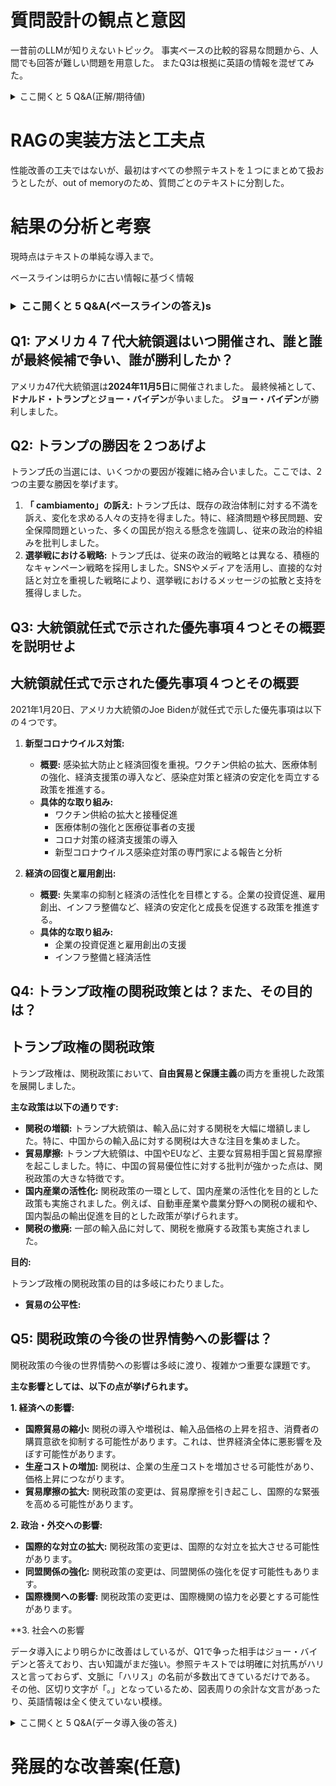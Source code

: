 # 質問設計の観点と意図

一昔前のLLMが知りえないトピック。
事実ベースの比較的容易な問題から、人間でも回答が難しい問題を用意した。
またQ3は根拠に英語の情報を混ぜてみた。

<details><summary>ここ開くと 5 Q&A(正解/期待値)</summary>

## Q1: アメリカ４７代大統領選はいつ開催され、誰と誰が最終候補で争い、誰が勝利したか？
### A1:
2024年11月5日にドナルド・トランプとカマラ・ハリスが争い、トランプが勝利した。
### 参考
https://www.jetro.go.jp/biz/areareports/2024/f1e171ff697a329b.html

## Q2: トランプの勝因を２つあげよ
### A2: 
経済政策：チップ収入を含めた広範な減税策
移民政策：「不法移民に職を奪われるとの懸念」がトランプ氏支持へと流れる決定打となった可能性がある。
### 参考
https://www.dlri.co.jp/report/dlri/399961.html

## Q3: 大統領就任式で示された優先事項４つとその概要を説明せよ
### A3:
「米国を再び安全に」「米国を再び手頃な価格でエネルギー大国に」「既得権益の一掃」「米国の価値の復活」概要は省略
### 参考
https://www.jetro.go.jp/biznews/2025/01/4b0b0bf68f782925.html
https://www.whitehouse.gov/briefings-statements/2025/01/president-trumps-america-first-priorities/

## Q4: トランプ政権の関税政策とは？また、その目的は？
### A4: 
相互関税を駆使して米国の主要な通商関係を再編しようとしている。相互関税とは二国間貿易の公平性を確保するため当事者双方が講じる措置。
トランプ氏と顧問らは、多くの貿易相手国が自国の輸出業者を米企業より競争優位に立たせているため、米国の製造業に不利益をもたらしていると指摘。米経済を関税の壁で囲えば、海外の生産者、あるいは海外で事業を展開する米企業が米国内に設備を設け米労働者を雇用するインセンティブが働き、中産階級空洞化の流れを変えられると主張する。
この戦略には、より最近になって明らかになった目的もある。減税のための財源確保だ。
### 参考
https://www.bloomberg.co.jp/news/articles/2025-02-14/SRNHTIT0AFB400

## Q5: 関税政策の今後の世界情勢への影響は？
### A5:
保護主義的な通商政策が、グローバル化した現代経済において必ずしも意図した効果を生まないことを示唆する。関税引き上げによる影響は実施国である米国において最も大きい。
こうしたサプライチェーンを利用して最終財を生産する企業の多くが多国籍企業であることを考えれば、関税政策によってある国のある産業に正の影響が出たとしても、その国の企業に正の影響が出るとは限らない。
### 参考
https://www.ide.go.jp/Japanese/IDEsquare/Eyes/2025/ISQ202520_006.html

</details>

# RAGの実装方法と工夫点
性能改善の工夫ではないが、最初はすべての参照テキストを１つにまとめて扱おうとしたが、out of memoryのため、質問ごとのテキストに分割した。

# 結果の分析と考察
現時点はテキストの単純な導入まで。

ベースラインは明らかに古い情報に基づく情報

### <details><summary>ここ開くと 5 Q&A(ベースラインの答え)s</summary>

## Q1: アメリカ４７代大統領選はいつ開催され、誰と誰が最終候補で争い、誰が勝利したか？
アメリカ47代大統領選は**2024年11月5日**に開催されました。
最終候補として、**ドナルド・トランプ**と**ジョー・バイデン**が争いました。
**ジョー・バイデン**が勝利しました。

## Q2: トランプの勝因を２つあげよ

トランプ氏の当選には、いくつかの要因が複雑に絡み合いました。ここでは、2つの主要な勝因を挙げます。

1. **「 cambiamento」の訴え:**  トランプ氏は、既存の政治体制に対する不満を訴え、変化を求める人々の支持を得ました。特に、経済問題や移民問題、安全保障問題といった、多くの国民が抱える懸念を強調し、従来の政治的枠組みを批判しました。
2. **選挙戦における戦略:** トランプ氏は、従来の政治的戦略とは異なる、積極的なキャンペーン戦略を採用しました。SNSやメディアを活用し、直接的な対話と対立を重視した戦略により、選挙戦におけるメッセージの拡散と支持を獲得しました。

## Q3: 大統領就任式で示された優先事項４つとその概要を説明せよ

##  大統領就任式で示された優先事項４つとその概要

2021年1月20日、アメリカ大統領のJoe Bidenが就任式で示した優先事項は以下の４つです。

1. **新型コロナウイルス対策:**
    * **概要:**  感染拡大防止と経済回復を重視。ワクチン供給の拡大、医療体制の強化、経済支援策の導入など、感染症対策と経済の安定化を両立する政策を推進する。
    * **具体的な取り組み:**
        * ワクチン供給の拡大と接種促進
        * 医療体制の強化と医療従事者の支援
        * コロナ対策の経済支援策の導入
        * 新型コロナウイルス感染症対策の専門家による報告と分析

2. **経済の回復と雇用創出:**
    * **概要:**  失業率の抑制と経済の活性化を目標とする。企業の投資促進、雇用創出、インフラ整備など、経済の安定化と成長を促進する政策を推進する。
    * **具体的な取り組み:**
        * 企業の投資促進と雇用創出の支援
        * インフラ整備と経済活性

## Q4: トランプ政権の関税政策とは？また、その目的は？

## トランプ政権の関税政策

トランプ政権は、関税政策において、**自由貿易と保護主義**の両方を重視した政策を展開しました。 

**主な政策は以下の通りです:**

* **関税の増額:**  トランプ大統領は、輸入品に対する関税を大幅に増額しました。特に、中国からの輸入品に対する関税は大きな注目を集めました。
* **貿易摩擦:**  トランプ大統領は、中国やEUなど、主要な貿易相手国と貿易摩擦を起こしました。特に、中国の貿易優位性に対する批判が強かった点は、関税政策の大きな特徴です。
* **国内産業の活性化:**  関税政策の一環として、国内産業の活性化を目的とした政策も実施されました。例えば、自動車産業や農業分野への関税の緩和や、国内製品の輸出促進を目的とした政策が挙げられます。
* **関税の撤廃:**  一部の輸入品に対して、関税を撤廃する政策も実施されました。

**目的:**

トランプ政権の関税政策の目的は多岐にわたりました。

* **貿易の公平性:** 

## Q5: 関税政策の今後の世界情勢への影響は？

関税政策の今後の世界情勢への影響は多岐に渡り、複雑かつ重要な課題です。 

**主な影響としては、以下の点が挙げられます。**

**1.  経済への影響:**

* **国際貿易の縮小:**  関税の導入や増税は、輸入品価格の上昇を招き、消費者の購買意欲を抑制する可能性があります。これは、世界経済全体に悪影響を及ぼす可能性があります。
* **生産コストの増加:**  関税は、企業の生産コストを増加させる可能性があり、価格上昇につながります。
* **貿易摩擦の拡大:**  関税政策の変更は、貿易摩擦を引き起こし、国際的な緊張を高める可能性があります。

**2.  政治・外交への影響:**

* **国際的な対立の拡大:**  関税政策の変更は、国際的な対立を拡大させる可能性があります。
* **同盟関係の強化:**  関税政策の変更は、同盟関係の強化を促す可能性もあります。
* **国際機関への影響:**  関税政策の変更は、国際機関の協力を必要とする可能性があります。

**3.  社会への影響

</details>

データ導入により明らかに改善はしているが、Q1で争った相手はジョー・バイデンと答えており、古い知識がまだ強い。参照テキストでは明確に対抗馬がハリスと言っておらず、文脈に「ハリス」の名前が多数出てきているだけである。
その他、区切り文字が「。」となっているため、図表周りの余計な文言があったり、英語情報は全く使えていない模様。

<details><summary>ここ開くと 5 Q&A(データ導入後の答え)</summary>

## Q1: アメリカ４７代大統領選はいつ開催され、誰と誰が最終候補で争い、誰が勝利したか？

アメリカ47代大統領選は**2024年11月5日**に開催されました。
最終候補として、**ドナルド・トランプ氏（共和党）**と**ジョー・バイデン氏（民主党）**が争いました。
**ドナルド・トランプ氏**が勝利しました。 

## Q2: トランプの勝因を２つあげよ

トランプ氏の勝因は、以下の２つです。

1. **経済政策:**  物価高への強い不満を訴え、経済政策の成功が大きな要因となった。
2. **厳格な移民政策:**  合法移民による不法移民への不満を訴え、厳格な移民政策を支持した人が多数だった。

## Q3: 大統領就任式で示された優先事項４つとその概要を説明せよ

トランプ大統領の就任式で示された優先事項４つは、以下の通りです。

1. **米国を再び安全に:**  
    *  **概要:**  米国国境の安全確保と犯罪対策を強化し、違法移民の抑制を目的とする。
    *  具体的な取り組みとしては、Bidenの「キャッチアンドリ lease」政策の廃止、Remain in Mexico制度の復活、壁の建設、違法移民への厳しい査証制度導入、犯罪の庇護地を排除する政策などが挙げられる。
2. **米国を再び手頃な価格でエネルギー大国に:**  
    *  **概要:**  エネルギー政策の改革を行い、アメリカ国内のエネルギー生産と利用を促進する。
    *  具体的には、環境規制の緩和、エネルギー生産・利用の促進、エネルギー資源の開発を推進する。
3. **既得権益の一掃:**  
    *  **概要:**  既得権益を排除し、より公平な社会制度を構築する。
    *  具体的な取り組みとしては、政治的・経済的権力の集中を抑制し、より公平な政治制度を構築する。
4. **米国の

## Q4: トランプ政権の関税政策とは？また、その目的は？

## トランプ政権の関税政策について

トランプ政権は、**貿易の公平性**を重視した関税政策を展開しました。 

**主な政策は以下の通りです:**

* **一律関税:**  当初は中国以外の国からの輸入品に20％の一律関税を課す構えを見せていました。
* **相互関税:**  関税の適用範囲を拡大し、相手国との相互関税を導入しました。
* **輸入品への関税適用:**  関税の影響を受ける国内産業からのロビー活動を踏まえ、一部の国や輸入品に対する関税免除措置を講じた。
* **不法移民や麻薬の流入阻止:**  メキシコとカナダからの輸入品への関税適用を延期した。

**目的:**

* **貿易の公平性:**  トランプ氏は、貿易における不公平な状況を解消し、米国の経済の安定化を図ることを目指しました。
* **国内産業の保護:**  関税の導入によって、国内産業の保護と競争力を維持することを目指しました。
* **輸入品への規制:**  輸入品への規制を強化

## Q5: 関税政策の今後の世界情勢への影響は？

## 関税政策の今後の世界情勢への影響

トランプ政権の関税政策は、世界経済に複雑な影響を与える可能性があります。 

**主な影響としては、以下の点が挙げられます:**

* **世界経済への悪影響:**  
    * **貿易摩擦:**  高関税政策は、貿易摩擦を引き起こし、国際的な協調が難しくなる可能性があります。
    * **国際的な競争:**  関税政策によって、国際的な競争が激化し、企業の動向や雇用への影響が懸念されます。
    * **世界経済の停滞:**  貿易摩擦や国際的な競争の悪化は、世界経済の停滞や不確実性をもたらす可能性があります。
* **特定産業への影響:**  
    * **輸出・輸入の減少:**  高関税政策によって、特定の産業の輸出・輸入が減少する可能性があります。
    * **産業の縮小:**  輸出・輸入の減少は、産業の縮小や雇用減少につながる可能性があります。
* **米国の経済への影響:**  
    * **経済の停滞:**  関税政策によって、

</details>

# 発展的な改善案(任意)
